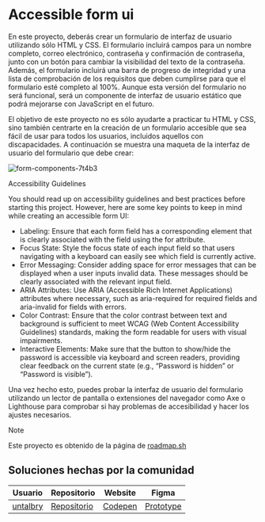 # Accessible form ui

En este proyecto, deberás crear un formulario de interfaz de usuario utilizando sólo HTML y CSS. El formulario incluirá campos para un nombre completo, correo electrónico, contraseña y confirmación de contraseña, junto con un botón para cambiar la visibilidad del texto de la contraseña. Además, el formulario incluirá una barra de progreso de integridad y una lista de comprobación de los requisitos que deben cumplirse para que el formulario esté completo al 100%. Aunque esta versión del formulario no será funcional, será un componente de interfaz de usuario estático que podrá mejorarse con JavaScript en el futuro.

El objetivo de este proyecto no es sólo ayudarte a practicar tu HTML y CSS, sino también centrarte en la creación de un formulario accesible que sea fácil de usar para todos los usuarios, incluidos aquellos con discapacidades. A continuación se muestra una maqueta de la interfaz de usuario del formulario que debe crear:

![form-components-7t4b3](https://github.com/user-attachments/assets/14c0c552-e440-4124-a87b-b571c0037580)


Accessibility Guidelines

You should read up on accessibility guidelines and best practices before starting this project. However, here are some key points to keep in mind while creating an accessible form UI:

- Labeling: Ensure that each form field has a corresponding <label> element that is clearly associated with the field using the for attribute.
- Focus State: Style the focus state of each input field so that users navigating with a keyboard can easily see which field is currently active.
- Error Messaging: Consider adding space for error messages that can be displayed when a user inputs invalid data. These messages should be clearly associated with the relevant input field.
- ARIA Attributes: Use ARIA (Accessible Rich Internet Applications) attributes where necessary, such as aria-required for required fields and aria-invalid for fields with errors.
- Color Contrast: Ensure that the color contrast between text and background is sufficient to meet WCAG (Web Content Accessibility Guidelines) standards, making the form readable for users with visual impairments.
- Interactive Elements: Make sure that the button to show/hide the password is accessible via keyboard and screen readers, providing clear feedback on the current state (e.g., “Password is hidden” or “Password is visible”).

Una vez hecho esto, puedes probar la interfaz de usuario del formulario utilizando un lector de pantalla o extensiones del navegador como Axe o Lighthouse para comprobar si hay problemas de accesibilidad y hacer los ajustes necesarios.

> [!NOTE]
> Este proyecto es obtenido de la página de <a href="https://roadmap.sh/projects/accessible-form-ui">roadmap.sh</a>

## Soluciones hechas por la comunidad
|Usuario|Repositorio| Website | Figma|
|-------|-----------|---------|------|
|<a href="">untalbry</a>|<a href="https://github.com/untalbry?tab=repositories">Repositorio</a>|<a href="https://codepen.io/untalbry/pen/ZYGWbvy">Codepen</a>|<a href="https://www.figma.com/proto/3GeThH6EkqMwDGY8ahDeMo/accesible-form-ui?page-id=0%3A1&node-id=1-2&viewport=366%2C205%2C0.61&t=pvXamof8wisZCFNS-1&scaling=scale-down&content-scaling=fixed">Prototype</a>|
